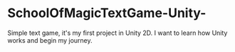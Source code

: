 # SchoolOfMagicTextGame-Unity-
Simple text game, it's my first project in Unity 2D. I want to learn how Unity works and begin my journey.
